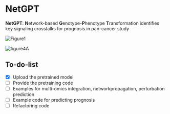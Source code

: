 # NetGPT
**NetGPT**: **N**etwork-based **G**enotype-**P**henotype **T**ransformation identifies key signaling crosstalks for prognosis in pan-cancer study


![Figure1](https://github.com/user-attachments/assets/dd9163be-850f-4732-b5ae-40c6eef7a2f4)


![figure4A](https://github.com/4to1stfloor/NetGPT/assets/115065099/41d94253-675d-497f-9bdb-ce2033446f18)

## To-do-list
- [x] Upload the pretrained model
- [ ] Provide the pretraining code
- [ ] Examples for multi-omics integration, networkpropagation, perturbation prediction
- [ ] Example code for predicting prognosis
- [ ] Refactoring code
